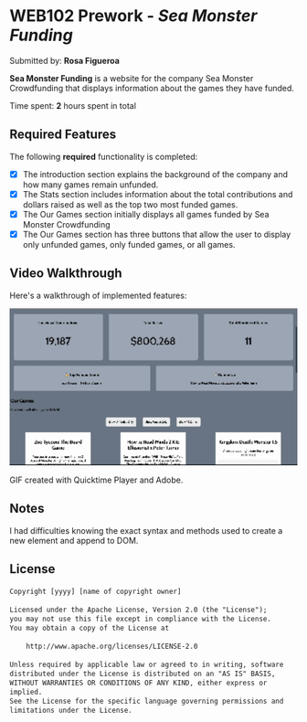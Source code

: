 # WEB102 Prework - _Sea Monster Funding_

Submitted by: **Rosa Figueroa**

**Sea Monster Funding** is a website for the company Sea Monster Crowdfunding that displays information about the games they have funded.

Time spent: **2** hours spent in total

## Required Features

The following **required** functionality is completed:

- [x] The introduction section explains the background of the company and how many games remain unfunded.
- [x] The Stats section includes information about the total contributions and dollars raised as well as the top two most funded games.
- [x] The Our Games section initially displays all games funded by Sea Monster Crowdfunding
- [x] The Our Games section has three buttons that allow the user to display only unfunded games, only funded games, or all games.

## Video Walkthrough

Here's a walkthrough of implemented features:

<img src='assets/seamonster.gif' title='Video Walkthrough' width='700px' alt='Video Walkthrough' />

<!-- Replace this with whatever GIF tool you used! -->

GIF created with Quicktime Player and Adobe.

## Notes

I had difficulties knowing the exact syntax and methods used to create a new element and append to DOM.

## License

    Copyright [yyyy] [name of copyright owner]

    Licensed under the Apache License, Version 2.0 (the "License");
    you may not use this file except in compliance with the License.
    You may obtain a copy of the License at

        http://www.apache.org/licenses/LICENSE-2.0

    Unless required by applicable law or agreed to in writing, software
    distributed under the License is distributed on an "AS IS" BASIS,
    WITHOUT WARRANTIES OR CONDITIONS OF ANY KIND, either express or implied.
    See the License for the specific language governing permissions and
    limitations under the License.
